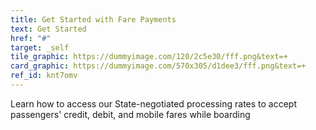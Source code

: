 ```yaml
---
title: Get Started with Fare Payments
text: Get Started
href: "#"
target: _self
tile_graphic: https://dummyimage.com/120/2c5e30/fff.png&text=+
card_graphic: https://dummyimage.com/570x305/d1dee3/fff.png&text=+
ref_id: knt7omv
---
```

Learn how to access our State-negotiated processing rates to accept passengers' credit, debit, and mobile fares while boarding